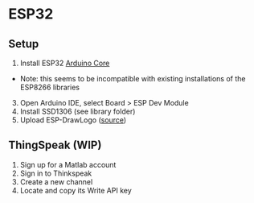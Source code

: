 # ESP32

## Setup
1. Install ESP32 [Arduino Core](https://github.com/espressif/arduino-esp32/blob/master/docs/arduino-ide/mac.md)
*  Note: this seems to be incompatible with existing installations of the ESP8266 libraries
3. Open Arduino IDE, select Board > ESP Dev Module
2. Install SSD1306 (see library folder)
4. Upload ESP-DrawLogo ([source](https://hackaday.io/project/26991-esp32-board-wifi-lora-32))

## ThingSpeak (WIP)

1. Sign up for a Matlab account
2. Sign in to Thinkspeak
3. Create a new channel
3. Locate and copy its Write API key
